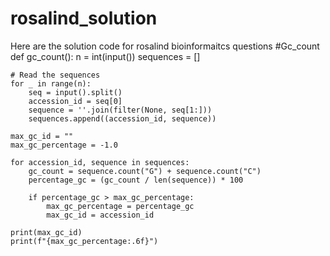 # rosalind_solution
Here are the solution code for rosalind bioinformaitcs questions
#Gc_count
def gc_count():
    n = int(input())
    sequences = []

    # Read the sequences
    for _ in range(n):
        seq = input().split()
        accession_id = seq[0]
        sequence = ''.join(filter(None, seq[1:]))
        sequences.append((accession_id, sequence))

    max_gc_id = ""
    max_gc_percentage = -1.0

    for accession_id, sequence in sequences:
        gc_count = sequence.count("G") + sequence.count("C")
        percentage_gc = (gc_count / len(sequence)) * 100

        if percentage_gc > max_gc_percentage:
            max_gc_percentage = percentage_gc
            max_gc_id = accession_id

    print(max_gc_id)
    print(f"{max_gc_percentage:.6f}")
